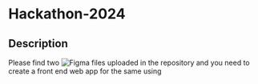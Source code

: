 # Hackathon-2024

## Description 
Please find two ![Figma](https://img.shields.io/badge/figma-%23F24E1E.svg?style=for-the-badge&logo=figma&logoColor=white) files uploaded in the repository and you need to create a front end web app for the same using 

## 
